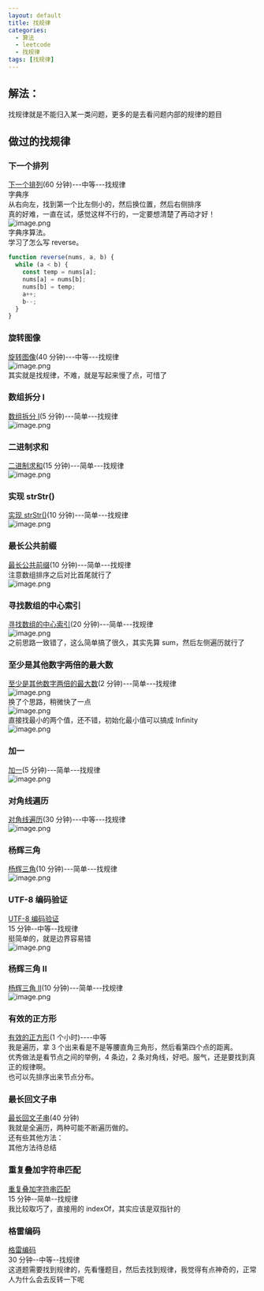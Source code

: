 ```yaml
---
layout: default
title: 找规律
categories:
  - 算法
  - leetcode
  - 找规律
tags: [找规律]
---
```


## 解法：

找规律就是不能归入某一类问题，更多的是去看问题内部的规律的题目

## 做过的找规律

### 下一个排列

[下一个排列](https://leetcode-cn.com/problems/next-permutation/)(60 分钟)---中等---找规律<br />字典序<br />从右向左，找到第一个比左侧小的，然后换位置，然后右侧排序<br />真的好难，一直在试，感觉这样不行的，一定要想清楚了再动才好！<br />![image.png](https://intranetproxy.alipay.com/skylark/lark/0/2019/png/27385/1563158931495-c2430631-cfbd-43ed-89e3-5f6aef2f3cbc.png#align=left&display=inline&height=109&name=image.png&originHeight=346&originWidth=954&size=111959&status=done&width=301)<br />字典序算法。<br />学习了怎么写 reverse。

```javascript
function reverse(nums, a, b) {
  while (a < b) {
    const temp = nums[a];
    nums[a] = nums[b];
    nums[b] = temp;
    a++;
    b--;
  }
}
```

### 旋转图像

[旋转图像](https://leetcode-cn.com/problems/rotate-image/)(40 分钟)---中等---找规律<br />![image.png](https://intranetproxy.alipay.com/skylark/lark/0/2019/png/27385/1563195225072-8cfb3bdb-ba57-4a1b-9648-4d136f734867.png#align=left&display=inline&height=107&name=image.png&originHeight=348&originWidth=900&size=98719&status=done&width=278)<br />其实就是找规律，不难，就是写起来慢了点，可惜了

### 数组拆分 I

[数组拆分 I](https://leetcode-cn.com/problems/array-partition-i/)(5 分钟)---简单---找规律<br />![image.png](https://intranetproxy.alipay.com/skylark/lark/0/2019/png/27385/1563283252104-2f63d6a4-2743-4ded-b868-6354ad4880b5.png#align=left&display=inline&height=98&name=image.png&originHeight=288&originWidth=850&size=88056&status=done&width=289)

### 二进制求和

[二进制求和](https://leetcode-cn.com/problems/add-binary/)(15 分钟)---简单---找规律<br />![image.png](https://intranetproxy.alipay.com/skylark/lark/0/2019/png/27385/1563331244730-ec95c605-ce76-4809-9ebf-6cace8478d26.png#align=left&display=inline&height=98&name=image.png&originHeight=350&originWidth=880&size=96422&status=done&width=246)

### 实现 strStr()

[实现 strStr()](https://leetcode-cn.com/problems/implement-strstr/)(10 分钟)---简单---找规律<br />![image.png](https://intranetproxy.alipay.com/skylark/lark/0/2019/png/27385/1563334671326-185a6ac2-25ef-4250-b86f-a8f86e28277d.png#align=left&display=inline&height=108&name=image.png&originHeight=350&originWidth=884&size=98971&status=done&width=273)

### 最长公共前缀

[最长公共前缀](https://leetcode-cn.com/problems/longest-common-prefix/)(10 分钟)---简单---找规律<br />注意数组排序之后对比首尾就行了<br />![image.png](https://intranetproxy.alipay.com/skylark/lark/0/2019/png/27385/1563344187890-b45f87b5-d061-4708-bfc4-fd8afcffec06.png#align=left&display=inline&height=88&name=image.png&originHeight=252&originWidth=850&size=82541&status=done&width=296)

### 寻找数组的中心索引

[寻找数组的中心索引](https://leetcode-cn.com/problems/find-pivot-index/)(20 分钟)---简单---找规律<br />![image.png](https://intranetproxy.alipay.com/skylark/lark/0/2019/png/27385/1563351320426-69e903c3-ff2e-4c5e-b369-05d4d96fbe33.png#align=left&display=inline&height=71&name=image.png&originHeight=262&originWidth=894&size=92479&status=done&width=242)<br />之前思路一致错了，这么简单搞了很久，其实先算 sum，然后左侧遍历就行了

### 至少是其他数字两倍的最大数

[至少是其他数字两倍的最大数](https://leetcode-cn.com/problems/largest-number-at-least-twice-of-others/)(2 分钟)---简单---找规律<br />![image.png](https://intranetproxy.alipay.com/skylark/lark/0/2019/png/27385/1563351649429-68fe2081-41a9-4a7f-8cfe-3fc5430f5c4e.png#align=left&display=inline&height=83&name=image.png&originHeight=332&originWidth=874&size=99775&status=done&width=218)<br />换了个思路，稍微快了一点<br />![image.png](https://intranetproxy.alipay.com/skylark/lark/0/2019/png/27385/1563352636220-8a6d6e84-bc1d-445e-b8d1-ab3c68b8c3e2.png#align=left&display=inline&height=87&name=image.png&originHeight=324&originWidth=856&size=96926&status=done&width=229)<br />直接找最小的两个值，还不错，初始化最小值可以搞成 Infinity<br />![image.png](https://intranetproxy.alipay.com/skylark/lark/0/2019/png/27385/1563353196401-fe77fdc3-2963-4ec4-be9e-ad511f3fb644.png#align=left&display=inline&height=87&name=image.png&originHeight=332&originWidth=896&size=100429&status=done&width=236)

### 加一

[加一](https://leetcode-cn.com/problems/plus-one/)(5 分钟)---简单---找规律<br />![image.png](https://intranetproxy.alipay.com/skylark/lark/0/2019/png/27385/1563354040026-4c86f30d-45bf-4a43-b555-be33cf923b50.png#align=left&display=inline&height=93&name=image.png&originHeight=308&originWidth=878&size=97426&status=done&width=264)

### 对角线遍历

[对角线遍历](https://leetcode-cn.com/problems/diagonal-traverse/)(30 分钟)---中等---找规律<br />![image.png](https://intranetproxy.alipay.com/skylark/lark/0/2019/png/27385/1563356971738-67c335d8-7900-462a-9ce9-02d2fe193736.png#align=left&display=inline&height=85&name=image.png&originHeight=302&originWidth=894&size=99033&status=done&width=253)

### 杨辉三角

[杨辉三角](https://leetcode-cn.com/problems/pascals-triangle/)(10 分钟)---简单---找规律<br />![image.png](https://intranetproxy.alipay.com/skylark/lark/0/2019/png/27385/1563357929803-216aaeed-5162-4ab6-a1a6-8e86876988eb.png#align=left&display=inline&height=100&name=image.png&originHeight=346&originWidth=892&size=100110&status=done&width=259)

### UTF-8 编码验证

[UTF-8 编码验证](https://leetcode-cn.com/problems/utf-8-validation/)<br />15 分钟--中等--找规律<br />挺简单的，就是边界容易错<br />![image.png](https://intranetproxy.alipay.com/skylark/lark/0/2019/png/27385/1566488627461-f22c3fef-e7df-4539-a625-b18ee008c5b4.png#align=left&display=inline&height=86&name=image.png&originHeight=298&originWidth=892&size=94116&status=done&width=257)

### 杨辉三角 II

[杨辉三角 II](https://leetcode-cn.com/problems/pascals-triangle-ii/)(10 分钟)---简单---找规律<br />![image.png](https://intranetproxy.alipay.com/skylark/lark/0/2019/png/27385/1563524996717-2d268ffd-fe91-4ef7-8983-5048f5052fe9.png#align=left&display=inline&height=76&name=image.png&originHeight=308&originWidth=852&size=93342&status=done&width=209)

### 有效的正方形

[有效的正方形](https://leetcode-cn.com/problems/valid-square/)(1 个小时)----中等<br />我是遍历，拿 3 个出来看是不是等腰直角三角形，然后看第四个点的距离。<br />优秀做法是看节点之间的举例，4 条边，2 条对角线，好吧。服气，还是要找到真正的规律啊。<br />也可以先排序出来节点分布。

### 最长回文子串

[最长回文子串](https://leetcode-cn.com/problems/longest-palindromic-substring/)(40 分钟)<br />我就是全遍历，两种可能不断遍历做的。<br />还有些其他方法：<br />其他方法待总结

### 重复叠加字符串匹配

[重复叠加字符串匹配](https://leetcode-cn.com/problems/repeated-string-match/)<br />15 分钟--简单--找规律<br />
我比较取巧了，直接用的 indexOf，其实应该是双指针的

### 格雷编码

[格雷编码](https://leetcode-cn.com/problems/gray-code/submissions/)<br />30 分钟--中等--找规律<br />
这道题需要找到规律的，先看懂题目，然后去找到规律，我觉得有点神奇的，正常人为什么会去反转一下呢
